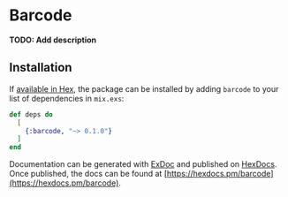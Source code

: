 # Barcode

**TODO: Add description**

## Installation

If [available in Hex](https://hex.pm/docs/publish), the package can be installed
by adding `barcode` to your list of dependencies in `mix.exs`:

```elixir
def deps do
  [
    {:barcode, "~> 0.1.0"}
  ]
end
```

Documentation can be generated with [ExDoc](https://github.com/elixir-lang/ex_doc)
and published on [HexDocs](https://hexdocs.pm). Once published, the docs can
be found at [https://hexdocs.pm/barcode](https://hexdocs.pm/barcode).

